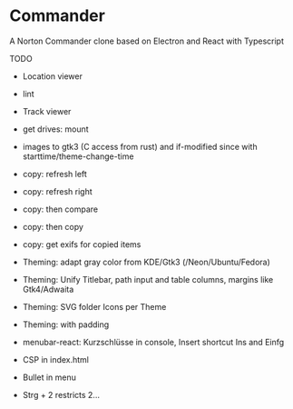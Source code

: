 # Commander
A Norton Commander clone based on Electron and React with Typescript

TODO
* Location viewer
* lint

* Track viewer
* get drives: mount
* images to gtk3 (C access from rust) and if-modified since with starttime/theme-change-time

* copy: refresh left 
* copy: refresh right 
* copy: then compare
* copy: then copy
* copy: get exifs for copied items

* Theming: adapt gray color from KDE/Gtk3 (/Neon/Ubuntu/Fedora)
* Theming: Unify Titlebar, path input and table columns, margins like Gtk4/Adwaita
* Theming: SVG folder Icons per Theme
* Theming: <tr> with padding 

* menubar-react: Kurzschlüsse in console, Insert shortcut Ins and Einfg

* CSP in index.html

* Bullet in menu
* Strg + 2 restricts 2...